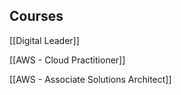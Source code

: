


## Courses

[[Digital Leader]]

[[AWS - Cloud Practitioner]]

[[AWS - Associate Solutions Architect]]
